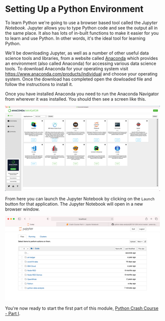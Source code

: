 # Setting Up a Python Environment
To learn Python we're going to use a browser based tool called the *Jupyter Notebook*. Jupyter allows you to type Python code and see the output all in the same place. It also has lots of in-built functions to make it easier for you to learn and use Python. In other words, it's the ideal tool for learning Python.

We'll be downloading Jupyter, as well as a number of other useful data science tools and libraries, from a website called [Anaconda](https://www.anaconda.com) which provides an environment (also called Anaconda) for accessing various data science tools. To download Anaconda for your operating system visit https://www.anaconda.com/products/individual and choose your operating system. Once the download has completed open the dowloaded file and follow the instructions to install it.  

Once you have installed Anaconda you need to run the Anaconda Navigator from wherever it was installed. You should then see a screen like this.

![Anaconda Screen](Anaconda.png "Anaconda apps screen")

From here you can launch the Jupyter Notebook by clicking on the `Launch` button for that application. The Jupyter Notebook will open in a new browser window.

![Jupyter Notebook](Jupyter.png "Jupyter Notebook")

You're now ready to start the first part of this module, [Python Crash Course - Part I](PART-I.md).